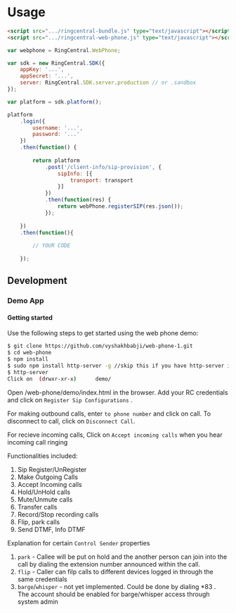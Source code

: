 # Usage

```html
<script src=".../ringcentral-bundle.js" type="text/javascript"></script>
<script src=".../ringcentral-web-phone.js" type="text/javascript"></script>
```

```js
var webphone = RingCentral.WebPhone;

var sdk = new RingCentral.SDK({
    appKey: '...',
    appSecret: '...',
    server: RingCentral.SDK.server.production // or .sandbox
});

var platform = sdk.platform();

platform
    .login({
        username: '...',
        password: '...'
    })
    .then(function() {
    
        return platform
            .post('/client-info/sip-provision', {
                sipInfo: [{
                    transport: transport
                }]
            })
            .then(function(res) {
                return webPhone.registerSIP(res.json());
            });
        
    })
    .then(function(){
    
        // YOUR CODE
    
    });
```

## Development

### Demo App

#### Getting started

Use the following steps to get started using the web phone demo:

```sh
$ git clone https://github.com/vyshakhbabji/web-phone-1.git
$ cd web-phone
$ npm install
$ sudo npm install http-server -g //skip this if you have http-server installed
$ http-server
Click on  (drwxr-xr-x)		demo/ 
```

Open /web-phone/demo/index.html in the browser.
Add your RC credentials and click on `Register Sip Configurations` .

For making outbound calls, enter `to phone number` and click on call. To disconnect to call, click on `Disconnect Call`.

For recieve incoming calls, Click on `Accept incoming calls` when you hear incoming call ringing


Functionalities included:

1. Sip Register/UnRegister
2. Make Outgoing Calls
3. Accept Incoming calls
4. Hold/UnHold calls
5. Mute/Unmute calls
6. Transfer calls
7. Record/Stop recording calls
8. Flip, park calls
9. Send DTMF, Info DTMF 


Explanation for certain `Control Sender` properties
1. `park` - Callee will be put on hold and the another person can join into the call by dialing the extension number announced within the call. 
2. `flip` - Caller can filp calls to different devices logged in through the same credentials
3. `barge`/`whisper` - not yet implemented. Could be done by dialing *83 . The account should be enabled for barge/whisper access through system admin





